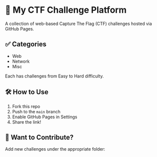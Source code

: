 # 🔐 My CTF Challenge Platform

A collection of web-based Capture The Flag (CTF) challenges hosted via GitHub Pages.

## ✅ Categories

- Web
- Network
- Misc

Each has challenges from Easy to Hard difficulty.

## 🛠️ How to Use

1. Fork this repo
2. Push to the `main` branch
3. Enable GitHub Pages in Settings
4. Share the link!

## 🧩 Want to Contribute?

Add new challenges under the appropriate folder: